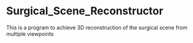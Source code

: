 # Surgical_Scene_Reconstructor
This is a program to achieve 3D reconstruction of the surgical scene from multiple viewpoints
